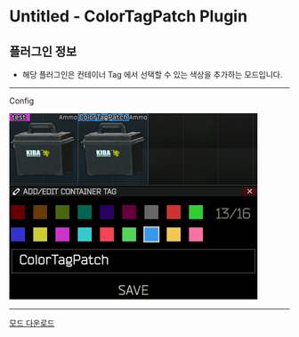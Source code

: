 # Untitled - ColorTagPatch Plugin

## 플러그인 정보

* 해당 플러그인은 컨테이너 Tag 에서 선택할 수 있는 색상을 추가하는 모드입니다.

---

Config

![img1](./img/img1.png)

---

[모드 다운로드](https://github.com/Untitled0828/Mods/raw/main/infiniteAmmo/File/infiniteAmmo-3.7.6.7z "SPT-AKI 3.8.0 버전 대응 플러그인")
